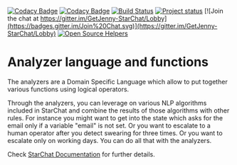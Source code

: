 [![Codacy Badge](https://api.codacy.com/project/badge/Grade/8f984a2278b548f19f7896adaef054d2)](https://www.codacy.com/app/GetJenny/analyzer?utm_source=github.com&amp;utm_medium=referral&amp;utm_content=GetJenny/analyzer&amp;utm_campaign=Badge_Grade)
[![Codacy Badge](https://api.codacy.com/project/badge/Coverage/8f984a2278b548f19f7896adaef054d2)](https://www.codacy.com/app/GetJenny/analyzer?utm_source=github.com&amp;utm_medium=referral&amp;utm_content=GetJenny/analyzer&amp;utm_campaign=Badge_Grade)
[![Build Status](https://travis-ci.org/GetJenny/analyzer.png)](https://travis-ci.org/GetJenny/analyzer)
[![Project status](https://img.shields.io/badge/status-active-brightgreen.svg)](#status)
[![Join the chat at https://gitter.im/GetJenny-StarChat/Lobby](https://badges.gitter.im/Join%20Chat.svg)](https://gitter.im/GetJenny-StarChat/Lobby)
[![Open Source Helpers](https://www.codetriage.com/getjenny/analyzer/badges/users.svg)](https://www.codetriage.com/getjenny/analyzer)

# Analyzer language and functions

The analyzers are a Domain Specific Language which allow to put together various functions using logical operators.

Through the analyzers, you can leverage on various NLP algorithms included in StarChat and combine the results of those algorithms with other rules. For instance you might want to get into the state which asks for the email only if a variable "email" is not set. Or you want to escalate to a human operator after you detect swearing for three times. Or you want to escalate only on working days. You can do all that with the analyzers.

Check [StarChat Documentation](https://getjenny.github.io/starchat-doc/#analyzer) for further details.
